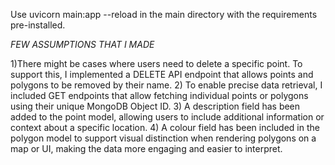Use uvicorn main:app --reload in the main directory with the requirements pre-installed.

*FEW ASSUMPTIONS THAT I MADE*


1)There might be cases where users need to delete a specific point. To support this, I implemented a DELETE API endpoint that allows points and polygons to be removed by their name.
2) To enable precise data retrieval, I included GET endpoints that allow fetching individual points or polygons using their unique MongoDB Object ID.
3) A description field has been added to the point model, allowing users to include additional information or context about a specific location.
4) A colour field has been included in the polygon model to support visual distinction when rendering polygons on a map or UI, making the data more engaging and easier to interpret.
